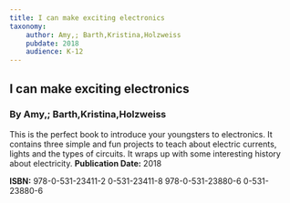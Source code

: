 ```yaml
---
title: I can make exciting electronics
taxonomy:
	author: Amy,; Barth,Kristina,Holzweiss
	pubdate: 2018
	audience: K-12
---
```

## I can make exciting electronics
### By Amy,; Barth,Kristina,Holzweiss

This is the perfect book to introduce your youngsters to electronics.  It contains three simple and fun projects to teach about electric currents, lights and the types of circuits.  It wraps up with some interesting history about electricity.
**Publication Date:** 2018

**ISBN:** 978-0-531-23411-2 0-531-23411-8 978-0-531-23880-6 0-531-23880-6
